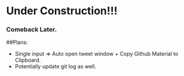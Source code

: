 # Under Construction!!!
### Comeback Later.

##Plans:
- Single input => Auto open tweet window + Copy Github Material to Clipboard.
- Potentially update git log as well.
